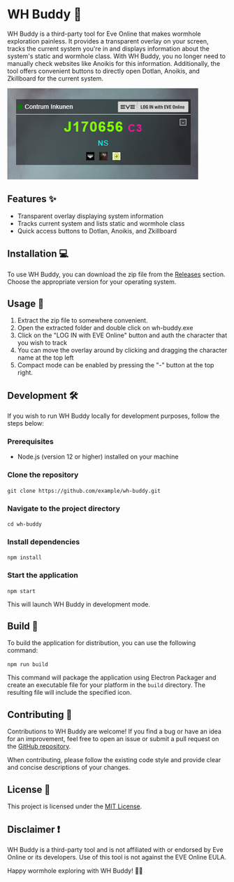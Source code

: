 WH Buddy 🌌
===========

WH Buddy is a third-party tool for Eve Online that makes wormhole exploration painless. It provides a transparent overlay on your screen, tracks the current system you're in and displays information about the system's static and wormhole class. With WH Buddy, you no longer need to manually check websites like Anoikis for this information. Additionally, the tool offers convenient buttons to directly open Dotlan, Anoikis, and Zkillboard for the current system.

![screenshot](https://raw.githubusercontent.com/purry03/WH-Buddy/master/img/demo/img1.png)

Features ✨
----------

-   Transparent overlay displaying system information
-   Tracks current system and lists static and wormhole class
-   Quick access buttons to Dotlan, Anoikis, and Zkillboard

Installation 💻
---------------

To use WH Buddy, you can download the zip file from the [Releases](https://github.com/purry03/WH-Buddy/releases) section. Choose the appropriate version for your operating system.


Usage 🚀
--------

1) Extract the zip file to somewhere convenient.
2) Open the extracted folder and double click on wh-buddy.exe
3) Click on the "LOG IN with EVE Online" button and auth the character that you wish to track
4) You can move the overlay around by clicking and dragging the character name at the top left
5) Compact mode can be enabled by pressing the "-" button at the top right. 

Development 🛠️
---------------

If you wish to run WH Buddy locally for development purposes, follow the steps below:

### Prerequisites

-   Node.js (version 12 or higher) installed on your machine

### Clone the repository

`git clone https://github.com/example/wh-buddy.git`

### Navigate to the project directory

`cd wh-buddy`

### Install dependencies

`npm install`

### Start the application

`npm start`

This will launch WH Buddy in development mode.

Build 🚀
--------

To build the application for distribution, you can use the following command:

`npm run build`

This command will package the application using Electron Packager and create an executable file for your platform in the `build` directory. The resulting file will include the specified icon.

Contributing 🤝
---------------

Contributions to WH Buddy are welcome! If you find a bug or have an idea for an improvement, feel free to open an issue or submit a pull request on the [GitHub repository](https://github.com/purry03/WH-Buddy).

When contributing, please follow the existing code style and provide clear and concise descriptions of your changes.

License 📄
----------

This project is licensed under the [MIT License](https://github.com/purry03/WH-Buddy/blob/master/LICENSE).

Disclaimer ❗️
-------------

WH Buddy is a third-party tool and is not affiliated with or endorsed by Eve Online or its developers. Use of this tool is not against the EVE Online EULA.


Happy wormhole exploring with WH Buddy! 🚀🌌
